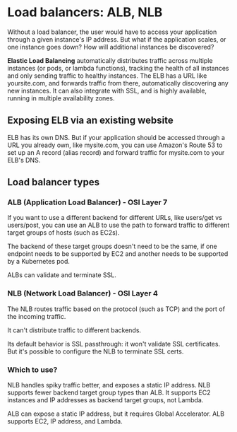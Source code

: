 # Load balancers: ALB, NLB

Without a load balancer, the user would have to access your application through a given instance's IP address. But what if the application scales, or one instance goes down? How will additional instances be discovered?

**Elastic Load Balancing** automatically distributes traffic across multiple instances (or pods, or lambda functions), tracking the health of all instances and only sending traffic to healthy instances. The ELB has a URL like yoursite.com, and forwards traffic from there, automatically discovering any new instances. It can also integrate with SSL, and is highly available, running in multiple availability zones.

## Exposing ELB via an existing website

ELB has its own DNS. But if your application should be accessed through a URL you already own, like mysite.com, you can use Amazon's Route 53 to set up an A record (alias record) and forward traffic for mysite.com to your ELB's DNS.

## Load balancer types

### ALB (Application Load Balancer) - OSI Layer 7

If you want to use a different backend for different URLs, like users/get vs users/post, you can use an ALB to use the path to forward traffic to different target groups of hosts (such as EC2s).

The backend of these target groups doesn't need to be the same, if one endpoint needs to be supported by EC2 and another needs to be supported by a Kubernetes pod.

ALBs can validate and terminate SSL.

### NLB (Network Load Balancer) - OSI Layer 4

The NLB routes traffic based on the protocol (such as TCP) and the port of the incoming traffic.

It can't distribute traffic to different backends.

Its default behavior is SSL passthrough: it won't validate SSL certificates. But it's possible to configure the NLB to terminate SSL certs.

### Which to use?

NLB handles spiky traffic better, and exposes a static IP address. NLB supports fewer backend target group types than ALB. It supports EC2 instances and IP addresses as backend target groups, not Lambda.

ALB can expose a static IP address, but it requires Global Accelerator. ALB supports EC2, IP address, and Lambda.

